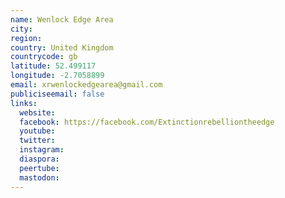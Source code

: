 ```yaml
---
name: Wenlock Edge Area
city:
region:
country: United Kingdom
countrycode: gb
latitude: 52.499117
longitude: -2.7058899
email: xrwenlockedgearea@gmail.com
publiciseemail: false
links:
  website:
  facebook: https://facebook.com/Extinctionrebelliontheedge
  youtube:
  twitter:
  instagram:
  diaspora:
  peertube:
  mastodon:
---
```


